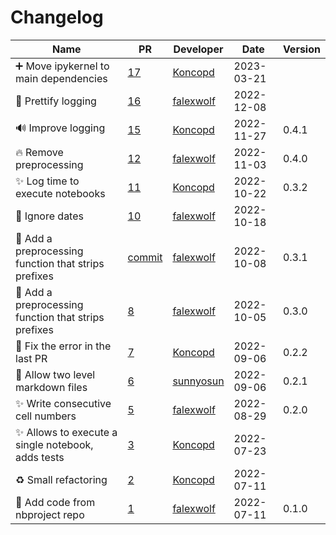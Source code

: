 # Changelog

<!-- prettier-ignore -->
Name | PR | Developer | Date | Version
--- | --- | --- | --- | ---
➕ Move ipykernel to main dependencies | [17](https://github.com/laminlabs/nbproject-test/pull/17) | [Koncopd](https://github.com/Koncopd) | 2023-03-21 |
💄 Prettify logging | [16](https://github.com/laminlabs/nbproject-test/pull/16) | [falexwolf](https://github.com/falexwolf) | 2022-12-08 |
🔊 Improve logging | [15](https://github.com/laminlabs/nbproject-test/pull/15) | [Koncopd](https://github.com/Koncopd) | 2022-11-27 | 0.4.1
🔥 Remove preprocessing | [12](https://github.com/laminlabs/nbproject-test/pull/12) | [falexwolf](https://github.com/falexwolf) | 2022-11-03 | 0.4.0
✨ Log time to execute notebooks | [11](https://github.com/laminlabs/nbproject-test/pull/11) | [Koncopd](https://github.com/Koncopd) | 2022-10-22 | 0.3.2
🐛 Ignore dates | [10](https://github.com/laminlabs/nbproject-test/pull/10) | [falexwolf](https://github.com/falexwolf) | 2022-10-18 |
🚸 Add a preprocessing function that strips prefixes | [commit](https://github.com/laminlabs/nbproject-test/commit/d17e47088aec72acffcf29786369c9f2d041e9b6) | [falexwolf](https://github.com/falexwolf) | 2022-10-08 | 0.3.1
🚸 Add a preprocessing function that strips prefixes | [8](https://github.com/laminlabs/nbproject-test/pull/8) | [falexwolf](https://github.com/falexwolf) | 2022-10-05 | 0.3.0
🐛 Fix the error in the last PR | [7](https://github.com/laminlabs/nbproject-test/pull/7) | [Koncopd](https://github.com/Koncopd) | 2022-09-06 | 0.2.2
🎨 Allow two level markdown files | [6](https://github.com/laminlabs/nbproject-test/pull/6) | [sunnyosun](https://github.com/sunnyosun) | 2022-09-06 | 0.2.1
✨ Write consecutive cell numbers | [5](https://github.com/laminlabs/nbproject-test/pull/5) | [falexwolf](https://github.com/falexwolf) | 2022-08-29 | 0.2.0
✨ Allows to execute a single notebook, adds tests | [3](https://github.com/laminlabs/nbproject-test/pull/3) | [Koncopd](https://github.com/Koncopd) | 2022-07-23 |
♻️ Small refactoring | [2](https://github.com/laminlabs/nbproject-test/pull/2) | [Koncopd](https://github.com/Koncopd) | 2022-07-11 |
🚚 Add code from nbproject repo | [1](https://github.com/laminlabs/nbproject-test/pull/1) | [falexwolf](https://github.com/falexwolf) | 2022-07-11 | 0.1.0
